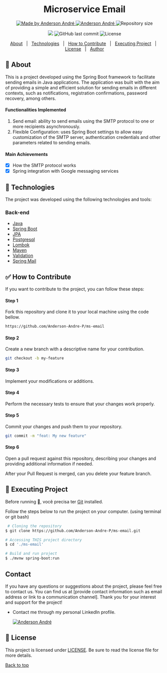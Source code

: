 <!---
Titulo: Microservice Email
Nome do repositório: ms-email
Data do upload: 07.04.24
Cor do badge: 3D7BF7
-->

<h1 align="center">Microservice Email</h1>

<p align="center">
  <a href="https://github.com/Anderson-Andre-P/ms-email">
    <img alt="Made by Anderson André" src="https://img.shields.io/badge/-Github-3D7BF7?style=for-the-badge&logo=Github&logoColor=white&link=https://github.com/Anderson-Andre-P" />
  </a>
  <a href="https://www.linkedin.com/in/anderson-andre-pereira/">
      <img alt="Anderson André" src="https://img.shields.io/badge/-Anderson%20André-3D7BF7?style=for-the-badge&logo=Linkedin&logoColor=white" />
   </a>
  <img alt="Repository size" src="https://img.shields.io/github/repo-size/Anderson-Andre-P/ms-email?style=for-the-badge&label=Repo%20Size:&labelColor=3D7BF7&color=3D7BF7">
  </p>

  <p align="center">
    <img src="https://img.shields.io/badge/ms_email-07.04.24-3D7BF7?style=for-the-badge&labelColor=3D7BF7">
    <img alt="GitHub last commit" src="https://img.shields.io/github/last-commit/Anderson-Andre-P/ms-email?style=for-the-badge&label=last%20commit:&labelColor=3D7BF7&color=3D7BF7">
    <img alt="License" src="https://img.shields.io/badge/license-MIT-3D7BF7?style=for-the-badge&labelColor=3D7BF7&color=3D7BF7">
</p>

<p align="center">
  <a href="#dart-about">About</a> &#xa0; | &#xa0; 
  <a href="#rocket-technologies">Technologies</a> &#xa0; | &#xa0;
  <a href="#white_check_mark-how-to-contribute">How to Contribute</a> &#xa0; | &#xa0;
  <a href="#checkered_flag-executing-project">Executing Project</a> &#xa0; | &#xa0;
  <a href="#memo-license">License</a> &#xa0; | &#xa0;
  <a href="https://github.com/Anderson-Andre-P" target="_blank">Author</a>
</p>

## :dart: About

This is a project developed using the Spring Boot framework to facilitate sending emails in Java applications. The application was built with the aim of providing a simple and efficient solution for sending emails in different contexts, such as notifications, registration confirmations, password recovery, among others.

#### Functionalities Implemented

1. Send email: ability to send emails using the SMTP protocol to one or more recipients asynchronously.
2. Flexible Configuration: uses Spring Boot settings to allow easy customization of the SMTP server, authentication credentials and other parameters related to sending emails.

#### Main Achievements

- [x] How the SMTP protocol works
- [x] Spring integration with Google messaging services

## :rocket: Technologies

The project was developed using the following technologies and tools:

### Back-end

- [Java](https://docs.oracle.com/en/java/)
- [Spring Boot](https://spring.io/projects/spring-boot)
- [JPA](https://docs.spring.io/spring-data/jpa/reference/index.html)
- [Postgresql](https://www.postgresql.org/docs/)
- [Lombok](https://projectlombok.org/features/)
- [Maven](https://maven.apache.org/guides/index.html)
- [Validation](https://docs.spring.io/spring-framework/reference/core/validation/beanvalidation.html)
- [Spring Mail](https://docs.spring.io/spring-boot/docs/2.0.3.RELEASE/reference/html/boot-features-email.htmlhttps://docs.spring.io/spring-boot/docs/2.0.3.RELEASE/reference/html/boot-features-email.html)

## :white_check_mark: How to Contribute

If you want to contribute to the project, you can follow these steps:

#### Step 1

Fork this repository and clone it to your local machine using the code bellow.

```bash
https://github.com/Anderson-Andre-P/ms-email
```

#### Step 2

Create a new branch with a descriptive name for your contribution.

```bash
git checkout -b my-feature
```

#### Step 3

Implement your modifications or additions.

#### Step 4

Perform the necessary tests to ensure that your changes work properly.

#### Step 5

Commit your changes and push them to your repository.

```bash
git commit -m "feat: My new feature"
```

#### Step 6

Open a pull request against this repository, describing your changes and providing additional information if needed.

After your Pull Request is merged, can you delete your feature branch.

## :checkered_flag: Executing Project

Before running :checkered_flag:, você precisa ter [Git](https://git-scm.com) installed.

Follow the steps below to run the project on your computer. (using terminal or git bash)

```bash
 # Cloning the repository
$ git clone https://github.com/Anderson-Andre-P/ms-email.git

# Accessing THIS project directory
$ cd './ms-email'

# Build and run project
$ ./mvnw spring-boot:run
```

## Contact

If you have any questions or suggestions about the project, please feel free to contact us. You can find us at [provide contact information such as email address or link to a communication channel]. Thank you for your interest and support for the project!

- Contact me through my personal LinkedIn profile.

  <a href="https://www.linkedin.com/in/anderson-andre-pereira/">
  <img alt="Anderson André" src="https://img.shields.io/badge/-Anderson%20André-3D7BF7?style=for-the-badge&logo=Linkedin&logoColor=white" />
  </a>

## :memo: License

This project is licensed under [LICENSE](LICENSE.md). Be sure to read the license file for more details.

<a href="#top">Back to top</a>
